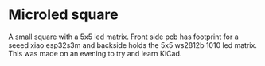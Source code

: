 # Microled square
A small square with a 5x5 led matrix.
Front side pcb has footprint for a seeed xiao esp32s3m and backside holds the 5x5 ws2812b 1010 led matrix.
This was made on an evening to try and learn KiCad.
